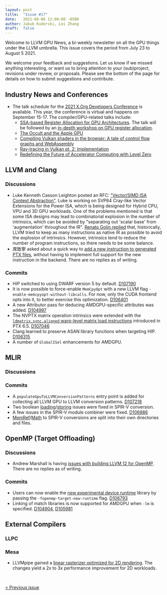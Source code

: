 ```yaml
---
layout: post
title:  "Issue #17"
date:   2021-08-06 12:00:00 -0500
author: Jakub Kuderski, Lei Zhang
draft:  false
---
```


Welcome to LLVM GPU News, a bi-weekly newsletter on all the GPU things under the LLVM umbrella.
This issue covers the period from July 23 to August 5 2021.

We welcome your feedback and suggestions. Let us know if we missed anything interesting, or want us to bring attention to your (sub)project, revisions under review, or proposals. Please see the bottom of the page for details on how to submit suggestions and contribute.


## Industry News and Conferences

*  The talk schedule for the [2021 X.Org Developers Conference](https://indico.freedesktop.org/event/1/page/1-overview) is available. This year, the conference is virtual and happens on September 15-17. The compiler/GPU-related talks include:
   -  [SSA-based Register Allocation for GPU Architectures](https://indico.freedesktop.org/event/1/contributions/7/). The talk will be followed by an [in-depth workshop on GPU register allocation](https://indico.freedesktop.org/event/1/contributions/1/).
   -  [The Occult and the Apple GPU](https://indico.freedesktop.org/event/1/contributions/10/)
   -  [Compiling Vulkan shaders in the browser: A tale of control flow graphs and WebAssembly](https://indico.freedesktop.org/event/1/contributions/22/)
   -  [Ray-tracing in Vulkan pt. 2: Implementation](https://indico.freedesktop.org/event/1/contributions/17/)
   -  [Redefining the Future of Accelerator Computing with Level Zero](https://indico.freedesktop.org/event/1/contributions/13/)


##  LLVM and Clang

### Discussions

*  Luke Kenneth Casson Leighton posted an RFC: ["Vector/SIMD ISA Context Abstraction"](https://lists.llvm.org/pipermail/llvm-dev/2021-July/152008.html). Luke is working on SVP64 Cray-like Vector Extensions for the Power ISA, which is being designed for Hybrid CPU, VPU and 3D GPU workloads. One of the problems mentioned is that some ISA designs may lead to combinatorial explosion in the number of intrinsics, which can be avoided by "separating out 'scalar base' from 'augmentation' throughout the IR". [Renato Golin replied](https://lists.llvm.org/pipermail/llvm-dev/2021-August/152025.html) that, historically, LLVM tried to keep as many instructions as native IR as possible to avoid the explosion of intrinsics. However, intrinsics tend to reduce the number of program instructions, so there needs to be some balance.
*  席致寧 asked about a quick way to [add a new instruction to generated PTX files](https://lists.llvm.org/pipermail/llvm-dev/2021-August/152047.html), without having to implement full support for the new instruction in the backend. There are no replies as of writing.

### Commits

*  HIP switched to using DWARF version 5 by default. [D107190](https://reviews.llvm.org/D107190)
*  It is now possible to force-enable `MemCpyOpt` with a new LLVM flag `-enable-memcpyopt-without-libcalls`. For now, only the CUDA frontend opts into it, to better exercise this optimization. [D106401](https://reviews.llvm.org/D106401)
*  A new Attributor pass for deducing AMDGPU-specific attributes was added. [D104997](https://reviews.llvm.org/D104997)
*  The NVPTX matrix operation intrinsics were extended with the [`ldmatrix.sync.aligned` warp-level matrix load instructions](https://docs.nvidia.com/cuda/parallel-thread-execution/index.html#warp-level-matrix-instructions-ldmatrix) introduced in PTX 6.5. [D107046](https://reviews.llvm.org/D107046)
*  Clang learned to preserve ASAN library functions when targeting HIP. [D106315](https://reviews.llvm.org/D106315)
*  A number of `GlobalISel` enhancements for AMDGPU.


## MLIR

### Discussions

### Commits

*  A `populateGpuToLLVMConversionPatterns` entry point is added for collecting all LLVM GPU to LLVM conversion patterns. [D107218](https://reviews.llvm.org/D107218) 
*  Two boolean [loading](https://reviews.llvm.org/D107119)/[storing](https://reviews.llvm.org/D107114) issues were fixed in SPIR-V conversion.
*  A few issues in the SPIR-V module combiner were fixed. [D106886](https://reviews.llvm.org/D106886)
*  [MemRef](https://reviews.llvm.org/D107094)/[Math](https://reviews.llvm.org/D107093) to SPIR-V conversions are split into their own directories and files. 


## OpenMP (Target Offloading)

### Discussions

*  Andrew Marshall is having [issues with building LLVM 12 for OpenMP](https://llvm.discourse.group/t/problem-compiling-openmp-project-for-llvm-12/4034). There are no replies as of writing.

### Commits

*  Users can now enable the [new experimental device runtime](https://lists.llvm.org/pipermail/openmp-dev/2021-August/004073.html) library by passing the `-fopenmp-target-new-runtime` flag. [D106793](https://reviews.llvm.org/D106793)
*  Linking of match libraries is now supported for AMDGPU when `-lm` is specified. [D104904](https://reviews.llvm.org/D104904), [D105981](https://reviews.llvm.org/D105981)


## External Compilers

### LLPC

### Mesa
*  LLVMpipe gained a [linear rasterizer optimized for 2D rendering](https://gitlab.freedesktop.org/mesa/mesa/-/merge_requests/11969). The changes yield a 2x to 3x performance improvement for 2D workloads.


<br/>
<p style="text-align:left;">
    <a href="{% post_url 2021-07-23-issue-16 %}"> < Previous issue</a>
    <span style="float:right;">
        <!--<a href="{% post_url 2021-08-20-issue-18 %}"> Next issue > </a>-->
    </span>
</p>
